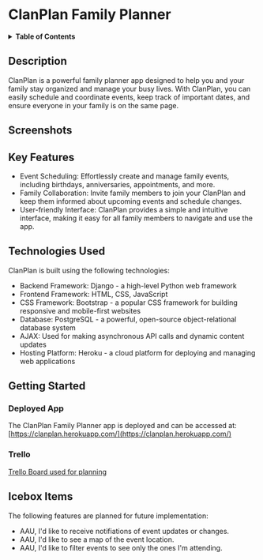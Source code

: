 # ClanPlan Family Planner

<details>
<summary><strong>Table of Contents</strong></summary>

- [Description](#description)
- [Screenshots](#screenshots)
- [Key Features](#key-features)
- [Technologies Used](#technologies-used)
- [Deployed App](#deployed-app)
- [Getting Started](#getting-started)
- [Icebox Items](#icebox-items)

</details>


## Description

ClanPlan is a powerful family planner app designed to help you and your family stay organized and manage your busy lives. With ClanPlan, you can easily schedule and coordinate events, keep track of important dates, and ensure everyone in your family is on the same page. 

## Screenshots




## Key Features

* Event Scheduling: Effortlessly create and manage family events, including birthdays, anniversaries, appointments, and more.
* Family Collaboration: Invite family members to join your ClanPlan and keep them informed about upcoming events and schedule changes.
* User-friendly Interface: ClanPlan provides a simple and intuitive interface, making it easy for all family members to navigate and use the app.


## Technologies Used

ClanPlan is built using the following technologies:

* Backend Framework: Django - a high-level Python web framework
* Frontend Framework: HTML, CSS, JavaScript
* CSS Framework: Bootstrap - a popular CSS framework for building responsive and mobile-first websites
* Database: PostgreSQL - a powerful, open-source object-relational database system
* AJAX: Used for making asynchronous API calls and dynamic content updates
* Hosting Platform: Heroku - a cloud platform for deploying and managing web applications


## Getting Started

### Deployed App
The ClanPlan Family Planner app is deployed and can be accessed at: [https://clanplan.herokuapp.com/](https://clanplan.herokuapp.com/)

### Trello
<a href="https://trello.com/b/dr0UbdA8/clanplan-family-planner" target="_blank">Trello Board used for planning</a>

## Icebox Items

The following features are planned for future implementation:

* AAU, I'd like to receive notifiations of event updates or changes.
* AAU, I'd like to see a map of the event location.
* AAU, I'd like to filter events to see only the ones I'm attending.

